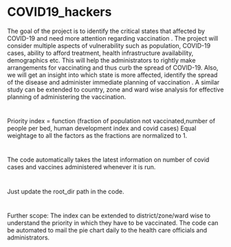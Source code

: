 # COVID19_hackers
The goal of the project is to identify the critical states that affected by COVID-19 and need more attention regarding vaccination . The project will consider multiple aspects of vulnerability such as population, COVID-19 cases, ability to afford treatment, health infrastructure availability, demographics etc. This will help the administrators to rightly make arrangements for vaccinating and thus curb the spread of COVID-19.  Also, we will get an insight into which state is more affected, identify the spread of the disease and administer immediate planning of vaccination . A similar study can be extended to country, zone and ward wise analysis for effective planning of administering the vaccination. 
#
#
Priority index = function (fraction of population not vaccinated,number of people per bed, human development index and covid cases)
Equal weightage to all the factors as the fractions are normalized to 1.
#
#
The code automatically takes the latest information on number of covid cases and vaccines administered whenever it is run.
#
#
Just update the root_dir path in the code.
#
#
Further scope: The index can be extended to district/zone/ward wise to understand the priority in which they have to be vaccinated. The code can be automated to mail the pie chart daily to the health care officials and administrators.
